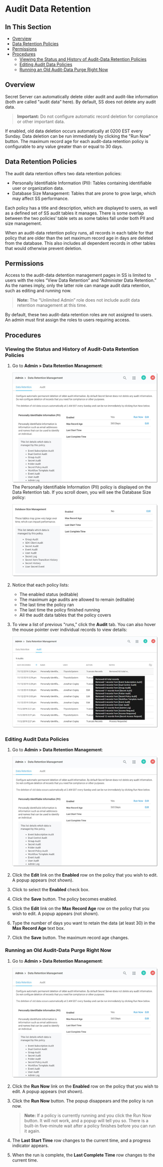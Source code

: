 [title]: # (Audit Data Retention)
[tags]: # (Audit Data Retention)
[priority]: # (1000)

# Audit Data Retention

## In This Section

- [Overview](#overview)
- [Data Retention Policies](#data-retention-policies)
- [Permissions](#permissions)
- [Procedures](#procedures)
  - [Viewing the Status and History of Audit-Data Retention Policies](#Viewing-the-Status-and-History-of-Audit-Data-Retention-Policies)
  - [Editing Audit Data Policies](#editing-audit-data-policies)
  - [Running an Old Audit-Data Purge Right Now](#running-an-old-audit-data-purge-right-now)

## Overview

Secret Server can automatically delete older audit and audit-like information (both are called "audit data” here). By default, SS does not delete any audit data.

> **Important:** Do not configure automatic record deletion for compliance or other important data.

If enabled, old data deletion occurs automatically at 0200 EST every Sunday. Data deletion can be run immediately by clicking the "Run Now" button. The maximum record age for each audit-data retention policy is configurable to any value greater than or equal to 30 days.

## Data Retention Policies

The audit data retention offers two data retention policies:

- Personally Identifiable Information (PII): Tables containing identifiable user or organization data.
- Database Size Management: Tables that are prone to grow large, which may affect SS performance.

Each policy has a title and description, which are displayed to users, as well as a defined set of SS audit tables it manages. There is some overlap between the two policies’ table sets as some tables fall under both PII and size management.

When an audit-data retention policy runs, all records in each table for that policy that are older than the set maximum record age in days are deleted from the database. This also includes all dependent records in other tables that would otherwise prevent deletion.

## Permissions

Access to the audit-data detention management pages in SS is limited to users with the roles “View Data Retention” and “Administer Data Retention.” As the names imply, only the latter role can manage audit data retention, such as editing and running now.

> **Note:** The “Unlimited Admin” role does not include audit data retention management at this time.

By default, these two audit-data retention roles are not assigned to users. An admin must first assign the roles to users requiring access.

## Procedures

### Viewing the Status and History of Audit-Data Retention Policies

1. Go to **Admin \> Data Retention Management**:

   ![image-20191204143632549](images/image-20191204143632549.png)
   The Personally Identifiable Information (PII) policy is displayed on the Data Retention tab. If you scroll down, you will see the Database Size policy:

   ![image-20191204144003575](images/image-20191204144003575.png)

1. Notice that each policy lists:

   - The enabled status (editable)
   - The maximum age audits are allowed to remain (editable)
   - The last time the policy ran
   - The last time the policy finished running
   - All the audit data tables that the policy covers

1. To view a list of previous "runs,” click the **Audit** tab. You can also hover the mouse pointer over individual records to view details:

   ![image-20191204152313970](images/image-20191204152313970.png)

### Editing Audit Data Policies

1. Go to **Admin \> Data Retention Management**:

   ![image-20191204143632549](images/image-20191204143632549.png)

1. Click the **Edit** link on the **Enabled** row on the policy that you wish to edit. A popup appears (not shown).

1. Click to select the **Enabled** check box.

1. Click the **Save** button. The policy becomes enabled.

1. Click the **Edit** link on the **Max Record Age** row on the policy that you wish to edit. A popup appears (not shown).

1. Type the number of days you want to retain the data (at least 30) in the **Max Record Age** text box.

1. Click the **Save** button. The maximum record age changes.

### Running an Old Audit-Data Purge Right Now

1. Go to **Admin \> Data Retention Management**:

   ![image-20191204143632549](images/image-20191204143632549.png)

1. Click the **Run Now** link on the **Enabled** row on the policy that you wish to edit. A popup appears (not shown).

1. Click the **Run Now** button. The popup disappears and the policy is run now.

   > **Note:** If a policy is currently running and you click the Run Now button. It will not work, and a popup will tell you so. There is a built-in five-minute wait after a policy finishes before you can run it again.

1. The **Last Start Time** row changes to the current time, and a progress indicator appears.

1. When the run is complete, the **Last Complete Time** row changes to the current time.
